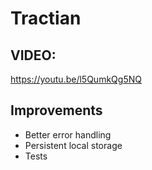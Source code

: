 # Tractian

## VIDEO:

https://youtu.be/l5QumkQg5NQ

## Improvements

- Better error handling
- Persistent local storage
- Tests
